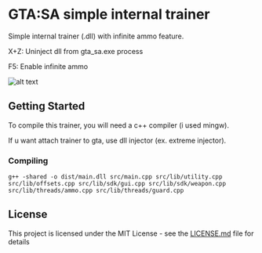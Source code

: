 # GTA:SA simple internal trainer

Simple internal trainer (.dll) with infinite ammo feature.

X+Z: Uninject dll from gta_sa.exe process

F5: Enable infinite ammo

![alt text](http://h4570.net/gta_sa_trainer2.png)

## Getting Started

To compile this trainer, you will need a c++ compiler (i used mingw).

If u want attach trainer to gta, use dll injector (ex. extreme injector). 

### Compiling

```
g++ -shared -o dist/main.dll src/main.cpp src/lib/utility.cpp src/lib/offsets.cpp src/lib/sdk/gui.cpp src/lib/sdk/weapon.cpp src/lib/threads/ammo.cpp src/lib/threads/guard.cpp
```

## License

This project is licensed under the MIT License - see the [LICENSE.md](LICENSE.md) file for details
